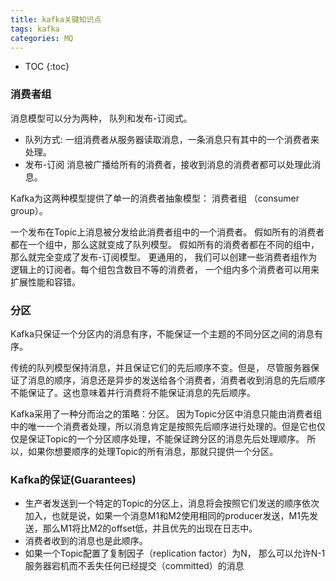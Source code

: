 ```yaml
---
title: kafka关键知识点
tags: kafka
categories: MQ
---
```

* TOC
{:toc}

### 消费者组
消息模型可以分为两种， 队列和发布-订阅式。
- 队列方式:
一组消费者从服务器读取消息，一条消息只有其中的一个消费者来处理。
- 发布-订阅
  消息被广播给所有的消费者，接收到消息的消费者都可以处理此消息。

Kafka为这两种模型提供了单一的消费者抽象模型： 消费者组 （consumer group）。

一个发布在Topic上消息被分发给此消费者组中的一个消费者。 假如所有的消费者都在一个组中，那么这就变成了队列模型。 假如所有的消费者都在不同的组中，那么就完全变成了发布-订阅模型。 更通用的， 我们可以创建一些消费者组作为逻辑上的订阅者。每个组包含数目不等的消费者， 一个组内多个消费者可以用来扩展性能和容错。

### 分区
Kafka只保证一个分区内的消息有序，不能保证一个主题的不同分区之间的消息有序。

传统的队列模型保持消息，并且保证它们的先后顺序不变。但是， 尽管服务器保证了消息的顺序，消息还是异步的发送给各个消费者，消费者收到消息的先后顺序不能保证了。这也意味着并行消费将不能保证消息的先后顺序。

Kafka采用了一种分而治之的策略：分区。 因为Topic分区中消息只能由消费者组中的唯一一个消费者处理，所以消息肯定是按照先后顺序进行处理的。但是它也仅仅是保证Topic的一个分区顺序处理，不能保证跨分区的消息先后处理顺序。 所以，如果你想要顺序的处理Topic的所有消息，那就只提供一个分区。

### Kafka的保证(Guarantees)
- 生产者发送到一个特定的Topic的分区上，消息将会按照它们发送的顺序依次加入，也就是说，如果一个消息M1和M2使用相同的producer发送，M1先发送，那么M1将比M2的offset低，并且优先的出现在日志中。
- 消费者收到的消息也是此顺序。
- 如果一个Topic配置了复制因子（replication factor）为N， 那么可以允许N-1服务器宕机而不丢失任何已经提交（committed）的消息
